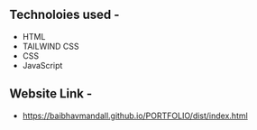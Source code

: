 ## Technoloies used -
- HTML
- TAILWIND CSS
- CSS
- JavaScript

## Website Link -
- https://baibhavmandall.github.io/PORTFOLIO/dist/index.html